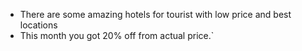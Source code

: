 - There are some amazing hotels for tourist with low price and best locations
- This month you got 20% off from actual price.`
